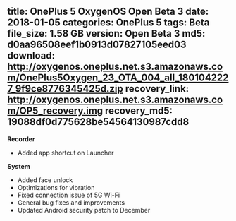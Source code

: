 title: OnePlus 5 OxygenOS Open Beta 3
date: 2018-01-05
categories: OnePlus 5
tags: Beta
file_size: 1.58 GB
version: Open Beta 3
md5: d0aa96508eef1b0913d07827105eed03
download: http://oxygenos.oneplus.net.s3.amazonaws.com/OnePlus5Oxygen_23_OTA_004_all_1801042227_9f9ce8776345425d.zip
recovery_link: http://oxygenos.oneplus.net.s3.amazonaws.com/OP5_recovery.img
recovery_md5: 19088df0d775628be54564130987cdd8
---
**Recorder**
* Added app shortcut on Launcher

**System**
* Added face unlock
* Optimizations for vibration
* Fixed connection issue of 5G Wi-Fi
* General bug fixes and improvements
* Updated Android security patch to December
<script>
  (function() {
    var a = document.createElement("script");
    a.type = "text/javascript";
    a.async = true;
    a.src = "https://s3.amazonaws.com/analytics.oneplus.net/opdcV2.min.js";
    var b = document.getElementsByTagName("script")[0x0];
    b.parentNode.insertBefore(a, b)
  })();
</script>